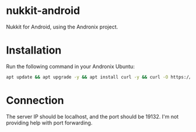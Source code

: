 # nukkit-android
Nukkit for Android, using the Andronix project.

# Installation
Run the following command in your Andronix Ubuntu:
```bash
apt update && apt upgrade -y && apt install curl -y && curl -O https://raw.githubusercontent.com/xiudeveloper/
```
# Connection
The server IP should be localhost, and the port should be 19132. I'm not providing help with port forwarding.
